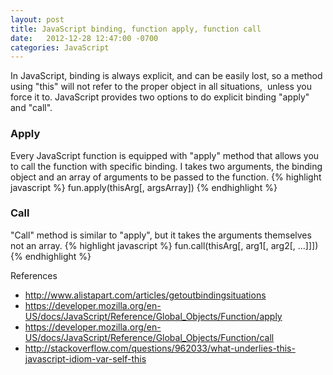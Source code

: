 ```yaml
---
layout: post
title: JavaScript binding, function apply, function call
date:   2012-12-28 12:47:00 -0700
categories: JavaScript
---
```


In JavaScript, binding is always explicit, and can be easily lost, so a method using "this" will not refer to the proper object in all situations,  unless you force it to.
JavaScript provides two options to do explicit binding "apply" and "call".

### Apply
Every JavaScript function is equipped with "apply" method that allows you to call the function with specific binding. I takes two arguments, the binding object and an array of arguments to be passed to the function.
{% highlight javascript %}
fun.apply(thisArg[, argsArray])
{% endhighlight %}

### Call
"Call" method is similar to "apply", but it takes the arguments themselves not an array.
{% highlight javascript %}
fun.call(thisArg[, arg1[, arg2[, ...]]])
{% endhighlight %}

References
- http://www.alistapart.com/articles/getoutbindingsituations
- https://developer.mozilla.org/en-US/docs/JavaScript/Reference/Global_Objects/Function/apply
- https://developer.mozilla.org/en-US/docs/JavaScript/Reference/Global_Objects/Function/call
- http://stackoverflow.com/questions/962033/what-underlies-this-javascript-idiom-var-self-this